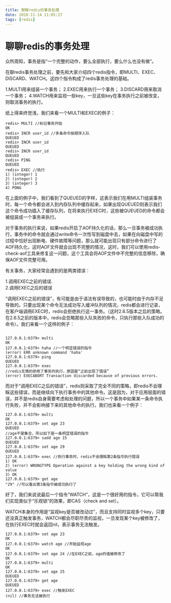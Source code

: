```yaml
---
title: 聊聊redis的事务处理
date: 2018-11-14 11:05:27
tags: [redis]
---
```


# 聊聊redis的事务处理

众所周知，事务是指“一个完整的动作，要么全部执行，要么什么也没有做”。

在聊redis事务处理之前，要先和大家介绍四个redis指令，即MULTI、EXEC、DISCARD、WATCH。这四个指令构成了redis事务处理的基础。

1.MULTI用来组装一个事务；
2.EXEC用来执行一个事务；
3.DISCARD用来取消一个事务；
4.WATCH用来监视一些key，一旦这些key在事务执行之前被改变，则取消事务的执行。

<!--more-->

纸上得来终觉浅，我们来看一个MULTI和EXEC的例子：

```
redis> MULTI //标记事务开始
OK
redis> INCR user_id //多条命令按顺序入队
QUEUED
redis> INCR user_id
QUEUED
redis> INCR user_id
QUEUED
redis> PING
QUEUED
redis> EXEC //执行
1) (integer) 1
2) (integer) 2
3) (integer) 3
4) PONG
```

在上面的例子中，我们看到了QUEUED的字样，这表示我们在用MULTI组装事务时，每一个命令都会进入到内存队列中缓存起来，如果出现QUEUED则表示我们这个命令成功插入了缓存队列，在将来执行EXEC时，这些被QUEUED的命令都会被组装成一个事务来执行。

对于事务的执行来说，如果redis开启了AOF持久化的话，那么一旦事务被成功执行，事务中的命令就会通过write命令一次性写到磁盘中去，如果在向磁盘中写的过程中恰好出现断电、硬件故障等问题，那么就可能出现只有部分命令进行了AOF持久化，这时AOF文件就会出现不完整的情况，这时，我们可以使用redis-check-aof工具来修复这一问题，这个工具会将AOF文件中不完整的信息移除，确保AOF文件完整可用。

有关事务，大家经常会遇到的是两类错误：

1.调用EXEC之前的错误.  
2.调用EXEC之后的错误

“调用EXEC之前的错误”，有可能是由于语法有误导致的，也可能时由于内存不足导致的。只要出现某个命令无法成功写入缓冲队列的情况，redis都会进行记录，在客户端调用EXEC时，redis会拒绝执行这一事务。（这时2.6.5版本之后的策略。在2.6.5之前的版本中，redis会忽略那些入队失败的命令，只执行那些入队成功的命令）。我们来看一个这样的例子：

```

127.0.0.1:6379> multi
OK
127.0.0.1:6379> haha //一个明显错误的指令
(error) ERR unknown command 'haha'
127.0.0.1:6379> ping
QUEUED
127.0.0.1:6379> exec
//redis无情的拒绝了事务的执行，原因是“之前出现了错误”
(error) EXECABORT Transaction discarded because of previous errors.
```

而对于“调用EXEC之后的错误”，redis则采取了完全不同的策略，即redis不会理睬这些错误，而是继续向下执行事务中的其他命令。这是因为，对于应用层面的错误，并不是redis自身需要考虑和处理的问题，所以一个事务中如果某一条命令执行失败，并不会影响接下来的其他命令的执行。我们也来看一个例子：

```
127.0.0.1:6379> multi
OK
127.0.0.1:6379> set age 23
QUEUED
//age不是集合，所以如下是一条明显错误的指令
127.0.0.1:6379> sadd age 15 
QUEUED
127.0.0.1:6379> set age 29
QUEUED
127.0.0.1:6379> exec //执行事务时，redis不会理睬第2条指令执行错误
1) OK
2) (error) WRONGTYPE Operation against a key holding the wrong kind of value
3) OK
127.0.0.1:6379> get age
"29" //可以看出第3条指令被成功执行了
```

好了，我们来说说最后一个指令“WATCH”，这是一个很好用的指令，它可以帮我们实现类似于“乐观锁”的效果，即CAS（check and set）。

WATCH本身的作用是“监视key是否被改动过”，而且支持同时监视多个key，只要还没真正触发事务，WATCH都会尽职尽责的监视，一旦发现某个key被修改了，在执行EXEC时就会返回nil，表示事务无法触发。

```
127.0.0.1:6379> set age 23
OK
127.0.0.1:6379> watch age //开始监视age
OK
127.0.0.1:6379> set age 24 //在EXEC之前，age的值被修改了
OK
127.0.0.1:6379> multi
OK
127.0.0.1:6379> set age 25
QUEUED
127.0.0.1:6379> get age
QUEUED
127.0.0.1:6379> exec //触发EXEC
(nil) //事务无法被执行
```